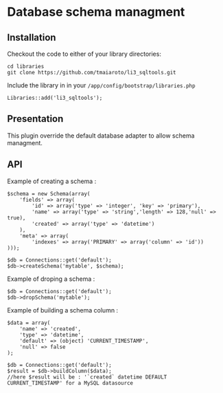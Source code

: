 # Database schema managment

## Installation

Checkout the code to either of your library directories:

	cd libraries
	git clone https://github.com/tmaiaroto/li3_sqltools.git

Include the library in in your `/app/config/bootstrap/libraries.php`

	Libraries::add('li3_sqltools');

## Presentation

This plugin override the default database adapter to allow schema managment.

## API

Example of creating a schema :

	$schema = new Schema(array(
		'fields' => array(
			'id' => array('type' => 'integer', 'key' => 'primary'),
			'name' => array('type' => 'string','length' => 128,'null' => true),
			'created' => array('type' => 'datetime')
		),
		'meta' => array(
			'indexes' => array('PRIMARY' => array('column' => 'id'))
	)));

	$db = Connections::get('default');
	$db->createSchema('mytable', $schema);

Example of droping a schema :

	$db = Connections::get('default');
	$db->dropSchema('mytable');

Example of building a schema column :

	$data = array(
		'name' => 'created',
		'type' => 'datetime',
		'default' => (object) 'CURRENT_TIMESTAMP',
		'null' => false
	);

	$db = Connections::get('default');
	$result = $db->buildColumn($data);
	//here $result will be : '`created` datetime DEFAULT CURRENT_TIMESTAMP' for a MySQL datasource


